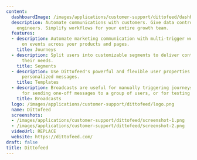 ```yaml
---
content:
  dashboardImage: /images/applications/customer-support/dittofeed/dashboard.png
  description: Automate communications with customers. Give data control to your growth
    engineers. Simplify workflows for your entire growth team.
  features:
  - description: Automate marketing communication with multi-trigger workflows based
      on events across your products and pages.
    title: Journeys
  - description: Split users into customizable segments to deliver content that fits
      their needs.
    title: Segments
  - description: Use Dittofeed's powerful and flexible user properties to send highly
      personalized messages.
    title: Templates
  - description: Broadcasts are useful for manually triggering journeys. This is useful
      for sending one-off messages to a group of users, or for testing journeys.
    title: Broadcasts
  logo: /images/applications/customer-support/dittofeed/logo.png
  name: Dittofeed
  screenshots:
  - /images/applications/customer-support/dittofeed/screenshot-1.png
  - /images/applications/customer-support/dittofeed/screenshot-2.png
  videoUrl: REPLACE
  website: https://dittofeed.com/
draft: false
title: Dittofeed
---
```


